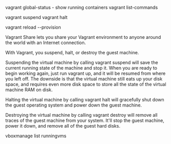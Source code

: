 

vagrant global-status - show running containers
vagrant list-commands


vagrant suspend
vagrant halt

vagrant reload --provision


Vagrant Share lets you share your Vagrant environment to anyone around the world with an Internet connection.


With Vagrant, you suspend, halt, or destroy the guest machine.

Suspending the virtual machine by calling vagrant suspend will save the current running state of the machine and stop it. When you are ready to begin working again, just run vagrant up, and it will be resumed from where you left off. The downside is that the virtual machine still eats up your disk space, and requires even more disk space to store all the state of the virtual machine RAM on disk.

Halting the virtual machine by calling vagrant halt will gracefully shut down the guest operating system and power down the guest machine.

Destroying the virtual machine by calling vagrant destroy will remove all traces of the guest machine from your system. It'll stop the guest machine, power it down, and remove all of the guest hard disks.


vboxmanage list runningvms
